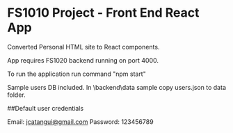 # FS1010 Project - Front End React App

Converted Personal HTML site to React components.

App requires FS1020 backend running on port 4000.

To run the application run command "npm start"

Sample users DB included.
In \backend\data sample copy users.json to data folder.

##Default user credentials

Email: jcatangui@gmail.com
Password: 123456789
